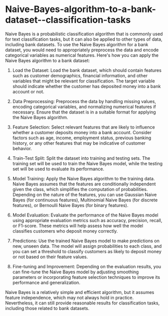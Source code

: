 # Naive-Bayes-algorithm-to-a-bank-dataset--classification-tasks

Naive Bayes is a probabilistic classification algorithm that is commonly used for text classification tasks, but it can also be applied to other types of data, including bank datasets. To use the Naive Bayes algorithm for a bank dataset, you would need to appropriately preprocess the data and encode categorical variables as numerical features. Here's how you can apply the Naive Bayes algorithm to a bank dataset:

1. Load the Dataset: Load the bank dataset, which should contain features such as customer demographics, financial information, and other variables that might be relevant for classification. The target variable should indicate whether the customer has deposited money into a bank account or not.

2. Data Preprocessing: Preprocess the data by handling missing values, encoding categorical variables, and normalizing numerical features if necessary. Ensure that the dataset is in a suitable format for applying the Naive Bayes algorithm.

3. Feature Selection: Select relevant features that are likely to influence whether a customer deposits money into a bank account. Consider factors such as age, income, employment status, previous banking history, or any other features that may be indicative of customer behavior.

4. Train-Test Split: Split the dataset into training and testing sets. The training set will be used to train the Naive Bayes model, while the testing set will be used to evaluate its performance.

5. Model Training: Apply the Naive Bayes algorithm to the training data. Naive Bayes assumes that the features are conditionally independent given the class, which simplifies the computation of probabilities. Depending on the nature of the features, you can use Gaussian Naive Bayes (for continuous features), Multinomial Naive Bayes (for discrete features), or Bernoulli Naive Bayes (for binary features).

6. Model Evaluation: Evaluate the performance of the Naive Bayes model using appropriate evaluation metrics such as accuracy, precision, recall, or F1-score. These metrics will help assess how well the model classifies customers who deposit money correctly.

7. Predictions: Use the trained Naive Bayes model to make predictions on new, unseen data. The model will assign probabilities to each class, and you can set a threshold to classify customers as likely to deposit money or not based on their feature values.

8. Fine-tuning and Improvement: Depending on the evaluation results, you can fine-tune the Naive Bayes model by adjusting smoothing parameters or incorporating feature selection techniques to improve its performance and generalization.

Naive Bayes is a relatively simple and efficient algorithm, but it assumes feature independence, which may not always hold in practice. Nevertheless, it can still provide reasonable results for classification tasks, including those related to bank datasets.
